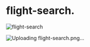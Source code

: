 # flight-search.

![flight-search](https://github.com/preetikumari560/flight-search/assets/99315911/25c93cc0-d662-4b9b-8cfe-0836ae379c9d)

![Uploading flight-search.png…]()




